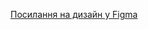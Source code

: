 [Посилання на дизайн у Figma](https://www.figma.com/design/JiPVqu4aLwueGx1QTVASuI/Figma_LOGO_Stuienko_IPZ-2.03?node-id=0-1&p=f&t=RcUMrewXEtTMmKLj-0)
